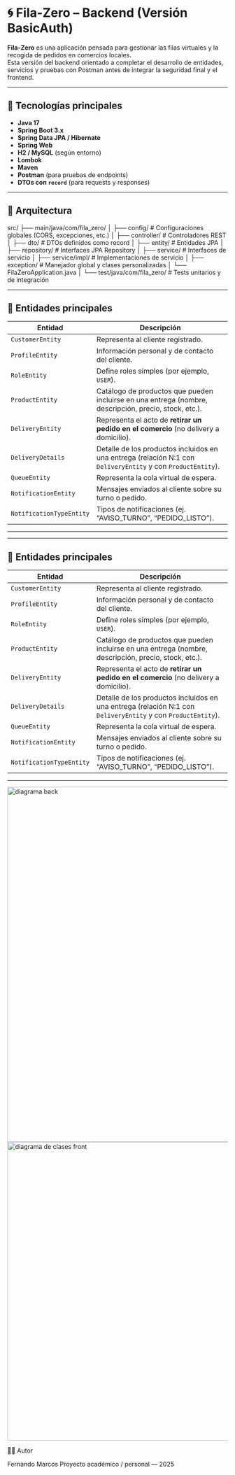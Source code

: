 # 🌀 Fila-Zero – Backend (Versión BasicAuth)

**Fila-Zero** es una aplicación pensada para gestionar las filas virtuales y la recogida de pedidos en comercios locales.  
Esta versión del backend orientado a completar el desarrollo de entidades, servicios y pruebas con Postman antes de integrar la seguridad final y el frontend.

---

## 🚀 Tecnologías principales

- **Java 17**
- **Spring Boot 3.x**
- **Spring Data JPA / Hibernate**
- **Spring Web**
- **H2 / MySQL** (según entorno)
- **Lombok**
- **Maven**
- **Postman** (para pruebas de endpoints)
- **DTOs con `record`** (para requests y responses)

---

## 🧩 Arquitectura

src/
├── main/java/com/fila_zero/
│ ├── config/ # Configuraciones globales (CORS, excepciones, etc.)
│ ├── controller/ # Controladores REST
│ ├── dto/ # DTOs definidos como record
│ ├── entity/ # Entidades JPA
│ ├── repository/ # Interfaces JPA Repository
│ ├── service/ # Interfaces de servicio
│ ├── service/impl/ # Implementaciones de servicio
│ ├── exception/ # Manejador global y clases personalizadas
│ └── FilaZeroApplication.java
│
└── test/java/com/fila_zero/ # Tests unitarios y de integración


---

## 🧠 Entidades principales

| Entidad | Descripción |
|----------|--------------|
| `CustomerEntity` | Representa al cliente registrado. |
| `ProfileEntity` | Información personal y de contacto del cliente. |
| `RoleEntity` | Define roles simples (por ejemplo, `USER`). |
| `ProductEntity` | Catálogo de productos que pueden incluirse en una entrega (nombre, descripción, precio, stock, etc.). |
| `DeliveryEntity` | Representa el acto de **retirar un pedido en el comercio** (no delivery a domicilio). |
| `DeliveryDetails` | Detalle de los productos incluidos en una entrega (relación N:1 con `DeliveryEntity` y con `ProductEntity`). |
| `QueueEntity` | Representa la cola virtual de espera. |
| `NotificationEntity` | Mensajes enviados al cliente sobre su turno o pedido. |
| `NotificationTypeEntity` | Tipos de notificaciones (ej. “AVISO_TURNO”, “PEDIDO_LISTO”). |

---

---

## 🧠 Entidades principales

| Entidad | Descripción |
|----------|--------------|
| `CustomerEntity` | Representa al cliente registrado. |
| `ProfileEntity` | Información personal y de contacto del cliente. |
| `RoleEntity` | Define roles simples (por ejemplo, `USER`). |
| `ProductEntity` | Catálogo de productos que pueden incluirse en una entrega (nombre, descripción, precio, stock, etc.). |
| `DeliveryEntity` | Representa el acto de **retirar un pedido en el comercio** (no delivery a domicilio). |
| `DeliveryDetails` | Detalle de los productos incluidos en una entrega (relación N:1 con `DeliveryEntity` y con `ProductEntity`). |
| `QueueEntity` | Representa la cola virtual de espera. |
| `NotificationEntity` | Mensajes enviados al cliente sobre su turno o pedido. |
| `NotificationTypeEntity` | Tipos de notificaciones (ej. “AVISO_TURNO”, “PEDIDO_LISTO”). |

---
<img width="753" height="812" alt="diagrama back" src="https://github.com/user-attachments/assets/d5b1ea70-0a8c-461f-9482-52194310cb55" />




<img width="588" height="683" alt="diagrama de clases front" src="https://github.com/user-attachments/assets/a387b4e6-2f0a-4738-805d-61c8ca12eacb" />



👨‍💻 Autor

Fernando Marcos
Proyecto académico / personal — 2025

